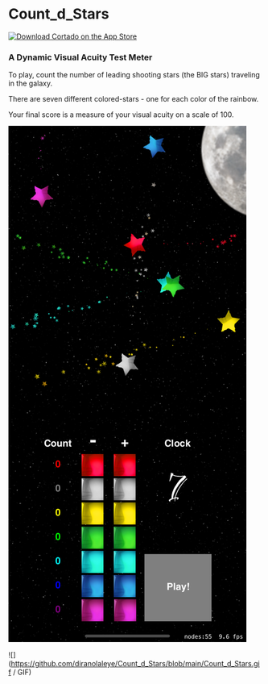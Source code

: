 # Count_d_Stars

[![Download Cortado on the App Store](http://linkmaker.itunes.apple.com/images/badges/en-us/badge_appstore-lrg.svg)](https://apps.apple.com/app/id1535620875)

### A Dynamic Visual Acuity Test Meter

To play, count the number of leading shooting stars (the BIG stars) traveling in the galaxy.

There are seven different colored-stars - one for each color of the rainbow.

Your final score is a measure of your visual acuity on a scale of 100.

<img src ="Simulator%20Screen%20Shot%20-%20iPhone%2011%20Pro%20Max%20-%202020-10-13%20at%2013.12.52.png"></a>

![](https://github.com/diranolaleye/Count_d_Stars/blob/main/Count_d_Stars.gif / GIF)

